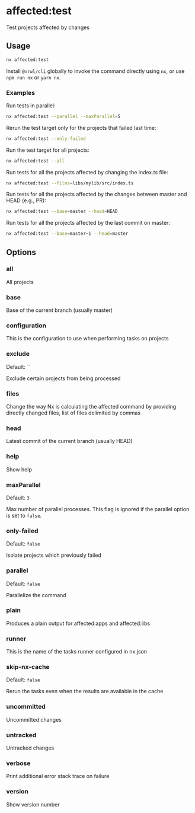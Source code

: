 # affected:test

Test projects affected by changes

## Usage

```bash
nx affected:test
```

Install `@nrwl/cli` globally to invoke the command directly using `nx`, or use `npm run nx` or `yarn nx`.

### Examples

Run tests in parallel:

```bash
nx affected:test --parallel --maxParallel=5
```

Rerun the test target only for the projects that failed last time:

```bash
nx affected:test --only-failed
```

Run the test target for all projects:

```bash
nx affected:test --all
```

Run tests for all the projects affected by changing the index.ts file:

```bash
nx affected:test --files=libs/mylib/src/index.ts
```

Run tests for all the projects affected by the changes between master and HEAD (e.g., PR):

```bash
nx affected:test --base=master --head=HEAD
```

Run tests for all the projects affected by the last commit on master:

```bash
nx affected:test --base=master~1 --head=master
```

## Options

### all

All projects

### base

Base of the current branch (usually master)

### configuration

This is the configuration to use when performing tasks on projects

### exclude

Default: ``

Exclude certain projects from being processed

### files

Change the way Nx is calculating the affected command by providing directly changed files, list of files delimited by commas

### head

Latest commit of the current branch (usually HEAD)

### help

Show help

### maxParallel

Default: `3`

Max number of parallel processes. This flag is ignored if the parallel option is set to `false`.

### only-failed

Default: `false`

Isolate projects which previously failed

### parallel

Default: `false`

Parallelize the command

### plain

Produces a plain output for affected:apps and affected:libs

### runner

This is the name of the tasks runner configured in nx.json

### skip-nx-cache

Default: `false`

Rerun the tasks even when the results are available in the cache

### uncommitted

Uncommitted changes

### untracked

Untracked changes

### verbose

Print additional error stack trace on failure

### version

Show version number
